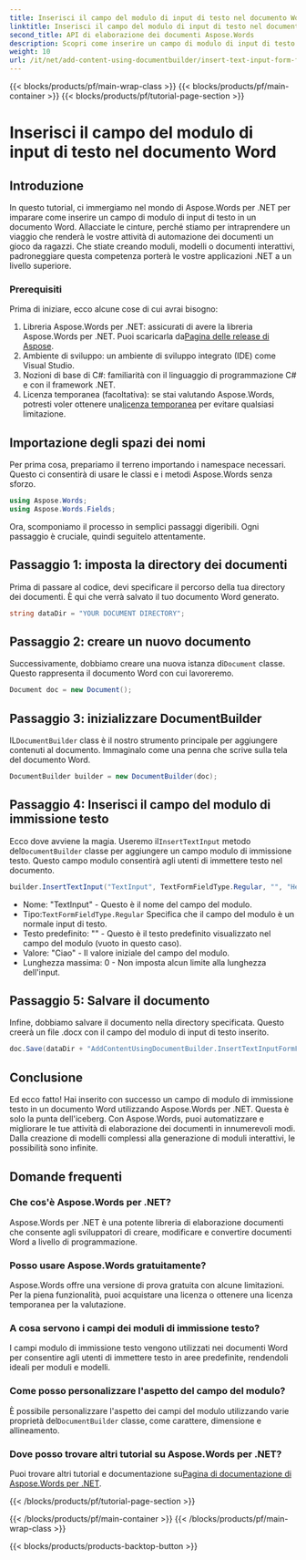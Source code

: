 ```yaml
---
title: Inserisci il campo del modulo di input di testo nel documento Word
linktitle: Inserisci il campo del modulo di input di testo nel documento Word
second_title: API di elaborazione dei documenti Aspose.Words
description: Scopri come inserire un campo di modulo di input di testo in un documento Word usando Aspose.Words per .NET con questo tutorial passo dopo passo. Perfetto per creare moduli interattivi.
weight: 10
url: /it/net/add-content-using-documentbuilder/insert-text-input-form-field/
---
```


{{< blocks/products/pf/main-wrap-class >}}
{{< blocks/products/pf/main-container >}}
{{< blocks/products/pf/tutorial-page-section >}}

# Inserisci il campo del modulo di input di testo nel documento Word

## Introduzione

In questo tutorial, ci immergiamo nel mondo di Aspose.Words per .NET per imparare come inserire un campo di modulo di input di testo in un documento Word. Allacciate le cinture, perché stiamo per intraprendere un viaggio che renderà le vostre attività di automazione dei documenti un gioco da ragazzi. Che stiate creando moduli, modelli o documenti interattivi, padroneggiare questa competenza porterà le vostre applicazioni .NET a un livello superiore.

### Prerequisiti

Prima di iniziare, ecco alcune cose di cui avrai bisogno:

1.  Libreria Aspose.Words per .NET: assicurati di avere la libreria Aspose.Words per .NET. Puoi scaricarla da[Pagina delle release di Aspose](https://releases.aspose.com/words/net/).
2. Ambiente di sviluppo: un ambiente di sviluppo integrato (IDE) come Visual Studio.
3. Nozioni di base di C#: familiarità con il linguaggio di programmazione C# e con il framework .NET.
4.  Licenza temporanea (facoltativa): se stai valutando Aspose.Words, potresti voler ottenere una[licenza temporanea](https://purchase.aspose.com/temporary-license/) per evitare qualsiasi limitazione.

## Importazione degli spazi dei nomi

Per prima cosa, prepariamo il terreno importando i namespace necessari. Questo ci consentirà di usare le classi e i metodi Aspose.Words senza sforzo.

```csharp
using Aspose.Words;
using Aspose.Words.Fields;
```

Ora, scomponiamo il processo in semplici passaggi digeribili. Ogni passaggio è cruciale, quindi seguitelo attentamente.

## Passaggio 1: imposta la directory dei documenti

Prima di passare al codice, devi specificare il percorso della tua directory dei documenti. È qui che verrà salvato il tuo documento Word generato.

```csharp
string dataDir = "YOUR DOCUMENT DIRECTORY";
```

## Passaggio 2: creare un nuovo documento

 Successivamente, dobbiamo creare una nuova istanza di`Document` classe. Questo rappresenta il documento Word con cui lavoreremo.

```csharp
Document doc = new Document();
```

## Passaggio 3: inizializzare DocumentBuilder

 IL`DocumentBuilder` class è il nostro strumento principale per aggiungere contenuti al documento. Immaginalo come una penna che scrive sulla tela del documento Word.

```csharp
DocumentBuilder builder = new DocumentBuilder(doc);
```

## Passaggio 4: Inserisci il campo del modulo di immissione testo

 Ecco dove avviene la magia. Useremo il`InsertTextInput` metodo del`DocumentBuilder` classe per aggiungere un campo modulo di immissione testo. Questo campo modulo consentirà agli utenti di immettere testo nel documento.

```csharp
builder.InsertTextInput("TextInput", TextFormFieldType.Regular, "", "Hello", 0);
```

- Nome: "TextInput" - Questo è il nome del campo del modulo.
-  Tipo:`TextFormFieldType.Regular` Specifica che il campo del modulo è un normale input di testo.
- Testo predefinito: "" - Questo è il testo predefinito visualizzato nel campo del modulo (vuoto in questo caso).
- Valore: "Ciao" - Il valore iniziale del campo del modulo.
- Lunghezza massima: 0 - Non imposta alcun limite alla lunghezza dell'input.

## Passaggio 5: Salvare il documento

Infine, dobbiamo salvare il documento nella directory specificata. Questo creerà un file .docx con il campo del modulo di input di testo inserito.

```csharp
doc.Save(dataDir + "AddContentUsingDocumentBuilder.InsertTextInputFormField.docx");
```

## Conclusione

Ed ecco fatto! Hai inserito con successo un campo di modulo di immissione testo in un documento Word utilizzando Aspose.Words per .NET. Questa è solo la punta dell'iceberg. Con Aspose.Words, puoi automatizzare e migliorare le tue attività di elaborazione dei documenti in innumerevoli modi. Dalla creazione di modelli complessi alla generazione di moduli interattivi, le possibilità sono infinite.

## Domande frequenti

### Che cos'è Aspose.Words per .NET?
Aspose.Words per .NET è una potente libreria di elaborazione documenti che consente agli sviluppatori di creare, modificare e convertire documenti Word a livello di programmazione.

### Posso usare Aspose.Words gratuitamente?
Aspose.Words offre una versione di prova gratuita con alcune limitazioni. Per la piena funzionalità, puoi acquistare una licenza o ottenere una licenza temporanea per la valutazione.

### A cosa servono i campi dei moduli di immissione testo?
I campi modulo di immissione testo vengono utilizzati nei documenti Word per consentire agli utenti di immettere testo in aree predefinite, rendendoli ideali per moduli e modelli.

### Come posso personalizzare l'aspetto del campo del modulo?
 È possibile personalizzare l'aspetto dei campi del modulo utilizzando varie proprietà del`DocumentBuilder` classe, come carattere, dimensione e allineamento.

### Dove posso trovare altri tutorial su Aspose.Words per .NET?
 Puoi trovare altri tutorial e documentazione su[Pagina di documentazione di Aspose.Words per .NET](https://reference.aspose.com/words/net/).

{{< /blocks/products/pf/tutorial-page-section >}}

{{< /blocks/products/pf/main-container >}}
{{< /blocks/products/pf/main-wrap-class >}}

{{< blocks/products/products-backtop-button >}}
